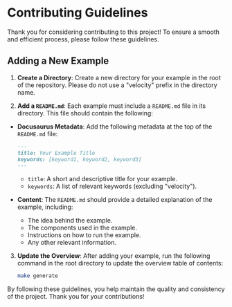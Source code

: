 # Contributing Guidelines

Thank you for considering contributing to this project! To ensure a smooth and efficient process, please follow these guidelines.

## Adding a New Example

1. **Create a Directory**: Create a new directory for your example in the root of the repository. Please do not use a "velocity" prefix in the directory name.

2. **Add a `README.md`**: Each example must include a `README.md` file in its directory. This file should contain the following:

  - **Docusaurus Metadata**: Add the following metadata at the top of the `README.md` file:
    ```markdown
    ---
    title: Your Example Title
    keywords: [keyword1, keyword2, keyword3]
    ---
    ```

    - `title`: A short and descriptive title for your example.
    - `keywords`: A list of relevant keywords (excluding "velocity").

  - **Content**: The `README.md` should provide a detailed explanation of the example, including:
    - The idea behind the example.
    - The components used in the example.
    - Instructions on how to run the example.
    - Any other relevant information.

3. **Update the Overview**: After adding your example, run the following command in the root directory to update the overview table of contents:
    ```bash
    make generate
    ```

By following these guidelines, you help maintain the quality and consistency of the project. Thank you for your contributions!
